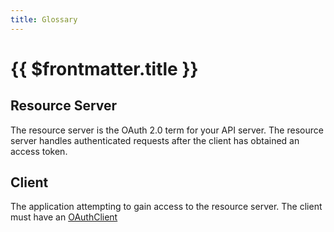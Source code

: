```yaml
---
title: Glossary
---
```


# {{ $frontmatter.title }}

## Resource Server

The resource server is the OAuth 2.0 term for your API server. The resource server handles authenticated requests after the client has obtained an access token.

## Client

The application attempting to gain access to the resource server. The client must have an [OAuthClient](../entities/index.md#client-entity)
